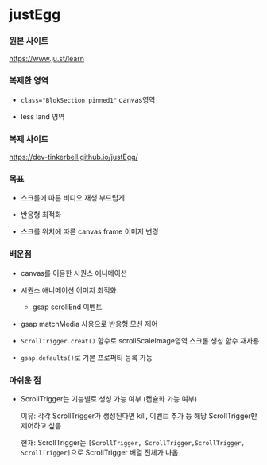 # justEgg

### 원본 사이트

https://www.ju.st/learn

### 복제한 영역

- `class="BlokSection pinned1"` canvas영역

- less land 영역

### 복제 사이트

https://dev-tinkerbell.github.io/justEgg/

### 목표

- 스크롤에 따른 비디오 재생 부드럽게

- 반응형 최적화

- 스크롤 위치에 따른 canvas frame 이미지 변경

### 배운점

- canvas를 이용한 시퀀스 애니메이션

- 시퀀스 애니메이션 이미지 최적화

  - gsap scrollEnd 이벤트

- gsap matchMedia 사용으로 반응형 모션 제어

- `ScrollTrigger.creat()` 함수로 scrollScaleImage영역 스크롤 생성 함수 재사용

- `gsap.defaults()`로 기본 프로퍼티 등록 가능

### 아쉬운 점

- ScrollTrigger는 기능별로 생성 가능 여부 (캡슐화 가능 여부)

  이유: 각각 ScrollTrigger가 생성된다면 kill, 이벤트 추가 등 해당 ScrollTrigger만 제어하고 싶음

  현재: ScrollTrigger는 `[ScrollTrigger, ScrollTrigger,ScrollTrigger, ScrollTrigger]`으로 ScrollTrigger 배열 전체가 나옴
